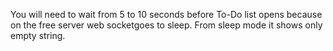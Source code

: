You will need to wait from 5 to 10 seconds before To-Do list opens because on the free server web socketgoes to sleep.
From sleep mode it shows only empty string. 
